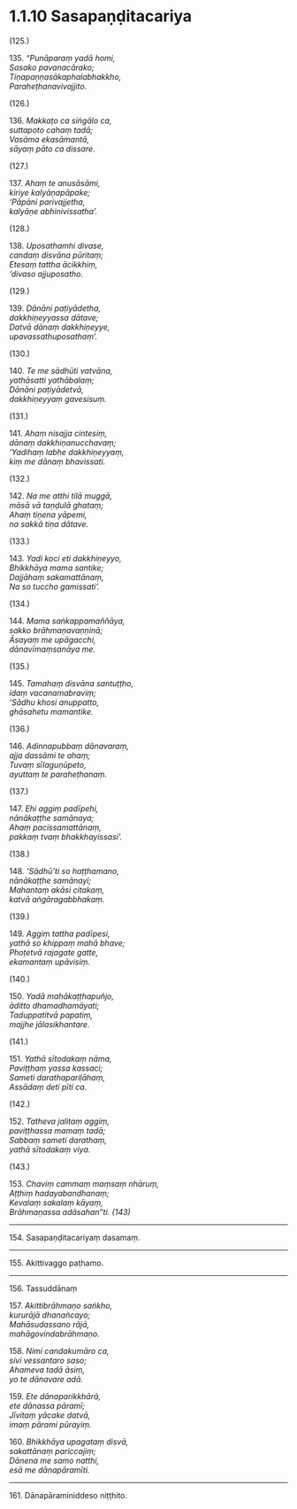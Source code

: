 

# 1.1.10 Sasapaṇḍitacariya




(125.)

135\. _“Punāparaṃ yadā homi,_  
_Sasako pavanacārako;_  
_Tiṇapaṇṇasākaphalabhakkho,_  
_Paraheṭhanavivajjito._  


(126.)

136\. _Makkaṭo ca siṅgālo ca,_  
_suttapoto cahaṃ tadā;_  
_Vasāma ekasāmantā,_  
_sāyaṃ pāto ca dissare._  


(127.)

137\. _Ahaṃ te anusāsāmi,_  
_kiriye kalyāṇapāpake;_  
_‘Pāpāni parivajjetha,_  
_kalyāṇe abhinivissatha’._  


(128.)

138\. _Uposathamhi divase,_  
_candaṃ disvāna pūritaṃ;_  
_Etesaṃ tattha ācikkhiṃ,_  
_‘divaso ajjuposatho._  


(129.)

139\. _Dānāni paṭiyādetha,_  
_dakkhiṇeyyassa dātave;_  
_Datvā dānaṃ dakkhiṇeyye,_  
_upavassathuposathaṃ’._  


(130.)

140\. _Te me sādhūti vatvāna,_  
_yathāsatti yathābalaṃ;_  
_Dānāni paṭiyādetvā,_  
_dakkhiṇeyyaṃ gavesisuṃ._  


(131.)

141\. _Ahaṃ nisajja cintesiṃ,_  
_dānaṃ dakkhiṇanucchavaṃ;_  
_‘Yadihaṃ labhe dakkhiṇeyyaṃ,_  
_kiṃ me dānaṃ bhavissati._  


(132.)

142\. _Na me atthi tilā muggā,_  
_māsā vā taṇḍulā ghataṃ;_  
_Ahaṃ tiṇena yāpemi,_  
_na sakkā tiṇa dātave._  


(133.)

143\. _Yadi koci eti dakkhiṇeyyo,_  
_Bhikkhāya mama santike;_  
_Dajjāhaṃ sakamattānaṃ,_  
_Na so tuccho gamissati’._  


(134.)

144\. _Mama saṅkappamaññāya,_  
_sakko brāhmaṇavaṇṇinā;_  
_Āsayaṃ me upāgacchi,_  
_dānavīmaṃsanāya me._  


(135.)

145\. _Tamahaṃ disvāna santuṭṭho,_  
_idaṃ vacanamabraviṃ;_  
_‘Sādhu khosi anuppatto,_  
_ghāsahetu mamantike._  


(136.)

146\. _Adinnapubbaṃ dānavaraṃ,_  
_ajja dassāmi te ahaṃ;_  
_Tuvaṃ sīlaguṇūpeto,_  
_ayuttaṃ te paraheṭhanaṃ._  


(137.)

147\. _Ehi aggiṃ padīpehi,_  
_nānākaṭṭhe samānaya;_  
_Ahaṃ pacissamattānaṃ,_  
_pakkaṃ tvaṃ bhakkhayissasi’._  


(138.)

148\. _‘Sādhū’ti so haṭṭhamano,_  
_nānākaṭṭhe samānayi;_  
_Mahantaṃ akāsi citakaṃ,_  
_katvā aṅgāragabbhakaṃ._  


(139.)

149\. _Aggiṃ tattha padīpesi,_  
_yathā so khippaṃ mahā bhave;_  
_Phoṭetvā rajagate gatte,_  
_ekamantaṃ upāvisiṃ._  


(140.)

150\. _Yadā mahākaṭṭhapuñjo,_  
_āditto dhamadhamāyati;_  
_Taduppatitvā papatiṃ,_  
_majjhe jālasikhantare._  


(141.)

151\. _Yathā sītodakaṃ nāma,_  
_Paviṭṭhaṃ yassa kassaci;_  
_Sameti darathapariḷāhaṃ,_  
_Assādaṃ deti pīti ca._  


(142.)

152\. _Tatheva jalitaṃ aggiṃ,_  
_paviṭṭhassa mamaṃ tadā;_  
_Sabbaṃ sameti darathaṃ,_  
_yathā sītodakaṃ viya._  


(143.)

153\. _Chaviṃ cammaṃ maṃsaṃ nhāruṃ,_  
_Aṭṭhiṃ hadayabandhanaṃ;_  
_Kevalaṃ sakalaṃ kāyaṃ,_  
_Brāhmaṇassa adāsahan”ti. (143)_  


---

154\. Sasapaṇḍitacariyaṃ dasamaṃ.



---

155\. Akittivaggo paṭhamo.



---

156\. Tassuddānaṃ



157\. _Akittibrāhmaṇo saṅkho,_  
_kururājā dhanañcayo;_  
_Mahāsudassano rājā,_  
_mahāgovindabrāhmaṇo._  


158\. _Nimi candakumāro ca,_  
_sivi vessantaro saso;_  
_Ahameva tadā āsiṃ,_  
_yo te dānavare adā._  


159\. _Ete dānaparikkhārā,_  
_ete dānassa pāramī;_  
_Jīvitaṃ yācake datvā,_  
_imaṃ pārami pūrayiṃ._  


160\. _Bhikkhāya upagataṃ disvā,_  
_sakattānaṃ pariccajiṃ;_  
_Dānena me samo natthi,_  
_esā me dānapāramīti._  


---

161\. Dānapāraminiddeso niṭṭhito.





